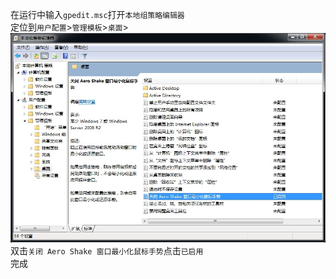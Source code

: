 在运行中输入`gpedit.msc`打开`本地组策略编辑器`  
定位到`用户配置`>`管理模板`>`桌面`>  
![关闭 Aero Shake 窗口最小化鼠标手势](./images/aeroshakeoff.jpg)
双击`关闭 Aero Shake 窗口最小化鼠标手势`点击`已启用`  
完成

